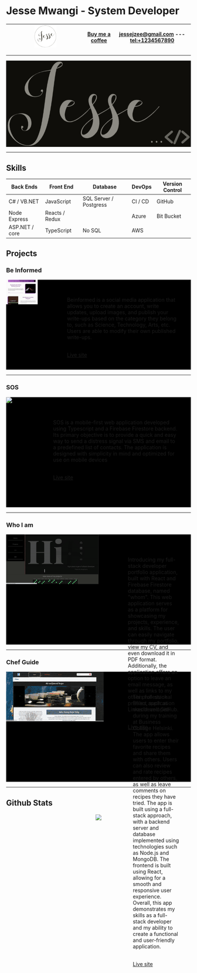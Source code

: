 # Jesse Mwangi - System Developer

| <img src='./logo.png' width='30%'> | [Buy me a coffee](https://www.buymeacoffee.com/yourname)  | [jessejzee@gmail.com](mailto:jessejzee@gmail.com) ---  [tel:+1234567890](tel:+1234567890)
| --- | --- | --- |


---

<div style='
    background: black;
    display: flex;
    justify-content: space-around;
    width:100%;
'>
<img src='./Jesse-black.png' width='100%'>
</div>

---

## Skills

| Back Ends | Front End | Database | DevOps | Version Control |
| --- | --- | --- |--- |--- |
| C# / VB.NET | JavaScript | SQL Server / Postgress |CI / CD|GitHub|
| Node Express | Reacts / Redux | |Azure |Bit Bucket|
| ASP.NET / core | TypeScript| No SQL  |AWS |


## Projects

### Be Informed



<!-- [![Project 1](./beinformed.gif)](path/to/project/1) -->
<div style='width:100%; max-height:300px; display:flex; flex-direction:row; background:black; object-fit: cover; gap:3rem;'>
<div style='width:100%; background:black;'>
<img src='./beinformed.gif' >
</div>
<div style='padding:2rem'>
<p style='display: flex; flex-direction: row; align-items: center;'>
Beinformed is a social media application that allows you to create an account, write updates, upload images, and publish your write-ups based on the category they belong to, such as Science, Technology, Arts, etc. Users are able to modify their own published write-ups.
</p>
<br/>
<a href='https://beinformed.onrender.com/'>Live site</a>
</div>
</div>

---

### SOS

<div style='width:100%; height:300px; display:flex; flex-direction:row; background:black; object-fit: cover; gap:3rem;'>

<img src='./sos.gif' width='300px' style='background:black;' >
<div style='padding:2rem'>
<p style='display: flex; flex-direction: row; align-items: center;'>

SOS is a mobile-first web application developed using Typescript and a Firebase Firestore backend. Its primary objective is to provide a quick and easy way to send a distress signal via SMS and email to a predefined list of contacts. The application is designed with simplicity in mind and optimized for use on mobile devices
</p>
<br/>
<a href='https://sos-service.netlify.app/'>Live site</a>
</div>
</div>

---

### Who I am

<div style='width:100%; height:300px; display:flex; flex-direction:row; background:black; object-fit: cover; gap:3rem;'>

<img src='./jesse.gif' height='45%' style='background:black;' >
<div style='padding:2rem'>
<p style='display: flex; flex-direction: row; align-items: center;'>

Introducing my full-stack developer portfolio application, built with React and Firebase Firestore database, named "whom". This web application serves as a platform for showcasing my projects, experience, and skills. The user can easily navigate through my portfolio, view my CV, and even download it in PDF format. Additionally, the application offers an option to leave an email message, as well as links to my other professional profiles, such as LinkedIn and GitHub.
</p>
<br/>
<a href='https://recipe-bqpt.onrender.com/'>Live site</a>
</div>
</div>

---


### Chef Guide

 <div style='width:100%; height:300px; display:flex; flex-direction:row; background:black; object-fit: cover; gap:3rem;'>

<img src='./tasteIt.gif' height='45%' style='background:black;' >
<div style='padding:2rem'>
<p style='display: flex; flex-direction: row; align-items: center;'>

This full-stack React application was developed during my training at Business College Helsinki. The app allows users to enter their favorite recipes and share them with others. Users can also review and rate recipes entered by others, as well as leave comments on recipes they have tried. The app is built using a full-stack approach, with a backend server and database implemented using technologies such as Node.js and MongoDB. The frontend is built using React, allowing for a smooth and responsive user experience. Overall, this app demonstrates my skills as a full-stack developer and my ability to create a functional and user-friendly application.
</p>
 <br/>
<a href='https://recipe-bqpt.onrender.com/'>Live site</a>
</div>
</div>

---
## Github Stats  
<div align="center"><img src="https://github-readme-stats.vercel.app/api?username=jessemwangi&show_icons=true&count_private=true&hide_border=true" align="center" /></div> 




